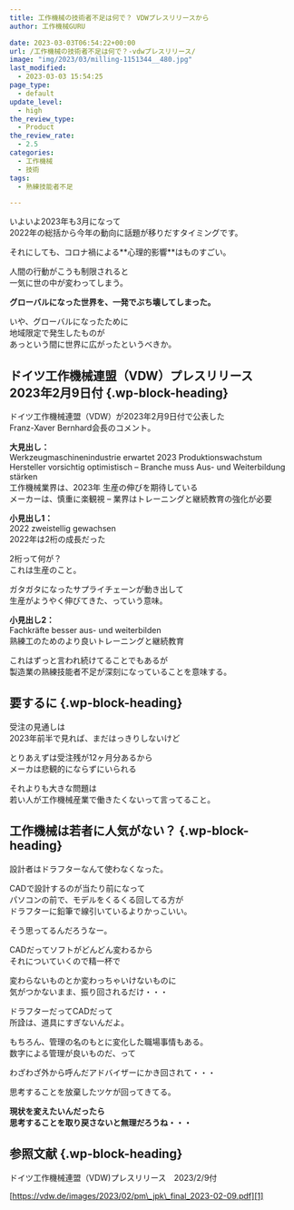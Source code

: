 ```yaml
---
title: 工作機械の技術者不足は何で？ VDWプレスリリースから
author: 工作機械GURU

date: 2023-03-03T06:54:22+00:00
url: /工作機械の技術者不足は何で？-vdwプレスリリース/
image: "img/2023/03/milling-1151344__480.jpg"
last_modified:
  - 2023-03-03 15:54:25
page_type:
  - default
update_level:
  - high
the_review_type:
  - Product
the_review_rate:
  - 2.5
categories:
  - 工作機械
  - 技術
tags:
  - 熟練技能者不足

---
```

 

いよいよ2023年も3月になって  
2022年の総括から今年の動向に話題が移りだすタイミングです。

それにしても、コロナ禍による**<span class="fz-22px"><span class="bold-red">心理的影響</span></span>**はものすごい。

人間の行動がこうも制限されると  
一気に世の中が変わってしまう。

**<span class="bold-red"><span class="marker-under"><span class="fz-22px">グローバルになった世界を、一発でぶち壊してしまった。</span></span></span>**

いや、グローバルになったために  
地域限定で発生したものが  
あっという間に世界に広がったというべきか。

## ドイツ工作機械連盟（VDW）プレスリリース　2023年2月9日付 {.wp-block-heading}

ドイツ工作機械連盟（VDW）が2023年2月9日付で公表した  
Franz-Xaver Bernhard会長のコメント。

**<span class="fz-20px">大見出し：</span>**  
Werkzeugmaschinenindustrie erwartet 2023 Produktionswachstum  
Hersteller vorsichtig optimistisch &#8211; Branche muss Aus- und Weiterbildung stärken  
工作機械業界は、2023年 生産の伸びを期待している  
メーカーは、慎重に楽観視 &#8211; 業界はトレーニングと継続教育の強化が必要

**<span class="fz-22px">小見出し1：</span>**  
2022 zweistellig gewachsen  
2022年は2桁の成長だった

2桁って何が？  
これは生産のこと。

ガタガタになったサプライチェーンが動き出して  
生産がようやく伸びてきた、っていう意味。

**<span class="fz-22px">小見出し2：</span>**  
Fachkräfte besser aus- und weiterbilden  
熟練工のためのより良いトレーニングと継続教育

これはずっと言われ続けてることでもあるが  
製造業の熟練技能者不足が深刻になっていることを意味する。

## 要するに {.wp-block-heading}

受注の見通しは  
2023年前半で見れば、まだはっきりしないけど

とりあえずは受注残が12ヶ月分あるから  
メーカは悲観的にならずにいられる

それよりも大きな問題は  
若い人が工作機械産業で働きたくないって言ってること。

## 工作機械は若者に人気がない？ {.wp-block-heading}

設計者はドラフターなんて使わなくなった。

CADで設計するのが当たり前になって  
パソコンの前で、モデルをくるくる回してる方が  
ドラフターに鉛筆で線引いているよりかっこいい。

そう思ってるんだろうなー。

CADだってソフトがどんどん変わるから  
それについていくので精一杯で

変わらないものとか変わっちゃいけないものに  
気がつかないまま、振り回されるだけ・・・

ドラフターだってCADだって  
所詮は、道具にすぎないんだよ。

もちろん、管理の名のもとに変化した職場事情もある。  
数字による管理が良いものだ、って

わざわざ外から呼んだアドバイザーにかき回されて・・・

思考することを放棄したツケが回ってきてる。

**<span class="fz-22px"><span class="marker-under"><span class="bold-red">現状を変えたいんだったら<br />思考することを取り戻さないと無理だろうね・・・</span></span></span>**

## 参照文献 {.wp-block-heading}

ドイツ工作機械連盟（VDW)プレスリリース　2023/2/9付

[https://vdw.de/images/2023/02/pm\_jpk\_final_2023-02-09.pdf][1]

 [1]: https://vdw.de/images/2023/02/pm_jpk_final_2023-02-09.pdf